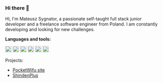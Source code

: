 ### Hi there 👋

Hi, I'm Mateusz Sygnator, a passionate self-taught full stack junior developer and a freelance software engineer from Poland. 
I am constantly developing and looking for new challenges.

**Languages and tools:**  

<code><img height="20" src="https://i.imgur.com/OFazkRz.png"></code>
<code><img height="20" src="https://i.imgur.com/H7XiS9m.png"></code>
<code><img height="20" src="https://i.imgur.com/2QDDqm8.png"></code>
<code><img height="20" src="https://i.imgur.com/FgyVgEb.png"></code>
<code><img height="20" src="https://i.imgur.com/VRLcfK8.png"></code>
<code><img height="20" src="https://i.imgur.com/7dzQ3QA.png"></code>

Projects: 
- [PocketWifu site](https://waifu.sanakan.pl/#/user/204697/profile)
- [ShindenPlus](https://chrome.google.com/webstore/detail/shindenplus/ipdeholoobbnfjjlliidbjbkciefpcdn)
